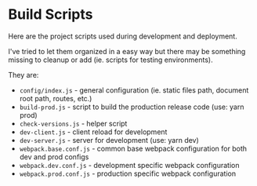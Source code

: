 Build Scripts
====

Here are the project scripts used during development and deployment.

I've tried to let them organized in a easy way but there may be something missing to cleanup or add (ie. scripts for testing environments).

They are:

- `config/index.js` - general configuration (ie. static files path, document root path, routes, etc.)
- `build-prod.js` - script to build the production release code (use: yarn prod)
- `check-versions.js` - helper script
- `dev-client.js` - client reload for development
- `dev-server.js` - server for development (use: yarn dev)
- `webpack.base.conf.js` - common base webpack configuration for both dev and prod configs
- `webpack.dev.conf.js` - development specific webpack configuration
- `webpack.prod.conf.js` - production specific webpack configuration

